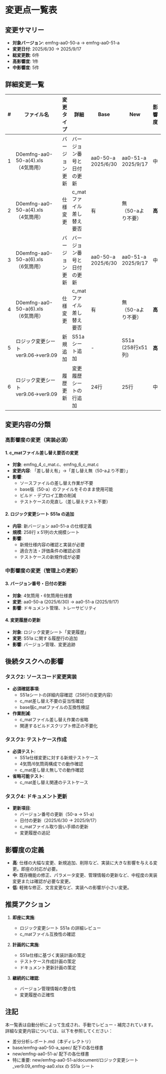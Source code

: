 # 変更点一覧表

## 変更サマリー
- **対象バージョン**: emfng-aa0-50-a → emfng-aa0-51-a
- **変更日付**: 2025/6/30 → 2025/9/17
- **総変更数**: 6件
- **高影響度**: 1件
- **中影響度**: 5件

## 詳細変更一覧

| # | ファイル名 | 変更タイプ | 詳細 | Base | New | 影響度 | 備考 |
|---|-----------|----------|------|------|-----|--------|------|
| 1 | D0emfng-aa0-50-a(4).xls<br>（4気筒用） | バージョン更新 | バージョン番号と日付の更新 | aa0-50-a<br>2025/6/30 | aa0-51-a<br>2025/9/17 | 中 | 標準シート行2<br>管理情報の更新 |
| 2 | D0emfng-aa0-50-a(4).xls<br>（4気筒用） | 仕様変更 | c_matファイル差し替え要否 | 有 | 無<br>（50-aより不要） | **高** | 標準シート行3<br>**実装工数に影響**<br>emfng_4_c_mat.c |
| 3 | D0emfng-aa0-50-a(6).xls<br>（6気筒用） | バージョン更新 | バージョン番号と日付の更新 | aa0-50-a<br>2025/6/30 | aa0-51-a<br>2025/9/17 | 中 | 標準シート行2<br>管理情報の更新 |
| 4 | D0emfng-aa0-50-a(6).xls<br>（6気筒用） | 仕様変更 | c_matファイル差し替え要否 | 有 | 無<br>（50-aより不要） | **高** | 標準シート行3<br>**実装工数に影響**<br>emfng_6_c_mat.c |
| 5 | ロジック変更シート<br>ver9.06→ver9.09 | 新規追加 | S51aシート追加 | - | S51a<br>(258行x51列) | **高** | **新バージョン仕様**<br>詳細確認必須 |
| 6 | ロジック変更シート<br>ver9.06→ver9.09 | 履歴更新 | 変更履歴シートの行追加 | 24行 | 25行 | 中 | S51aの履歴情報追加 |

## 変更内容の分類

### 高影響度の変更（実装必須）

#### 1. c_matファイル差し替え要否の変更
- **対象**: emfng_4_c_mat.c、emfng_6_c_mat.c
- **変更内容**: 「差し替え有」→「差し替え無（50-aより不要）」
- **影響**:
  - ソースファイルの差し替え作業が不要
  - base版（50-a）のファイルをそのまま使用可能
  - ビルド・デプロイ工数の削減
  - テストケースの見直し（差し替えテスト不要）

#### 2. ロジック変更シート S51a の追加
- **内容**: 新バージョン aa0-51-a の仕様定義
- **規模**: 258行 x 51列の大規模シート
- **影響**:
  - 新規仕様内容の確認と実装が必要
  - 適合方法・評価条件の確認必須
  - テストケースの新規作成が必要

### 中影響度の変更（管理上の更新）

#### 3. バージョン番号・日付の更新
- **対象**: 4気筒用・6気筒用仕様書
- **変更**: aa0-50-a (2025/6/30) → aa0-51-a (2025/9/17)
- **影響**: ドキュメント管理、トレーサビリティ

#### 4. 変更履歴の更新
- **対象**: ロジック変更シート「変更履歴」
- **変更**: S51a に関する履歴行の追加
- **影響**: バージョン管理、変更追跡

## 後続タスクへの影響

### タスク2: ソースコード変更実装
- **必須確認事項**:
  - S51aシートの詳細内容確認（258行の変更内容）
  - c_mat差し替え不要の妥当性確認
  - base版c_matファイルの互換性検証
- **作業削減**:
  - c_matファイル差し替え作業の省略
  - 関連するビルドスクリプト修正の不要化

### タスク3: テストケース作成
- **必須テスト**:
  - S51a仕様変更に対する新規テストケース
  - 4気筒/6気筒両構成での動作確認
  - c_mat差し替え無しでの動作確認
- **省略可能テスト**:
  - c_mat差し替え関連のテストケース

### タスク4: ドキュメント更新
- **更新項目**:
  - バージョン番号の更新（50-a → 51-a）
  - 日付の更新（2025/6/30 → 2025/9/17）
  - c_matファイル取り扱い手順の更新
  - 変更履歴の追記

## 影響度の定義

- **高**: 仕様の大幅な変更、新規追加、削除など、実装に大きな影響を与える変更。即座の対応が必要。
- **中**: 既存機能の修正、パラメータ変更、管理情報の更新など、中程度の実装変更または確認が必要な変更。
- **低**: 軽微な修正、文言変更など、実装への影響が小さい変更。

## 推奨アクション

1. **即座に実施**:
   - ロジック変更シート S51a の詳細レビュー
   - c_matファイル互換性の確認

2. **計画的に実施**:
   - S51a仕様に基づく実装計画の策定
   - テストケース作成計画の策定
   - ドキュメント更新計画の策定

3. **継続的に確認**:
   - バージョン管理情報の整合性
   - 変更履歴の正確性

## 注記

本一覧表は自動分析によって生成され、手動でレビュー・補完されています。
詳細な変更内容については、以下を参照してください：
- 差分分析レポート.md（本ディレクトリ）
- base/emfng-aa0-50-a_spec/ 配下の各仕様書
- new/emfng-aa0-51-a/ 配下の各仕様書
- 特に重要: new/emfng-aa0-51-a/document/ロジック変更シート_ver9.09_emfng-aa0.xlsx の S51a シート
